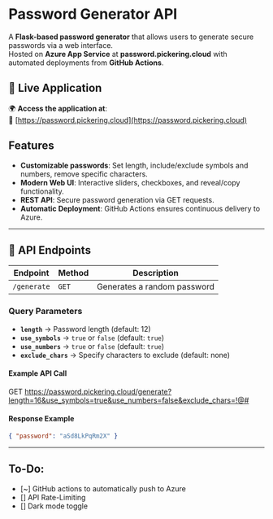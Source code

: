 # Password Generator API

A **Flask-based password generator** that allows users to generate secure passwords via a web interface.  
Hosted on **Azure App Service** at **password.pickering.cloud** with automated deployments from **GitHub Actions**.

## 🔗 Live Application
🌍 **Access the application at**:  
🔗 [https://password.pickering.cloud](https://password.pickering.cloud)

## Features
- **Customizable passwords**: Set length, include/exclude symbols and numbers, remove specific characters.
- **Modern Web UI**: Interactive sliders, checkboxes, and reveal/copy functionality.
- **REST API**: Secure password generation via GET requests.
- **Automatic Deployment**: GitHub Actions ensures continuous delivery to Azure.

---

## 🔧 API Endpoints

| **Endpoint** | **Method** | **Description** |
|-------------|----------|----------------|
| `/generate` | `GET`   | Generates a random password |

### **Query Parameters**
- **`length`** → Password length (default: 12)
- **`use_symbols`** → `true` or `false` (default: `true`)
- **`use_numbers`** → `true` or `false` (default: `true`)
- **`exclude_chars`** → Specify characters to exclude (default: none)

#### **Example API Call**
GET https://password.pickering.cloud/generate?length=16&use_symbols=true&use_numbers=false&exclude_chars=!@#

#### **Response Example**
```json
{ "password": "aSd8LkPqRm2X" }
```
---

## To-Do:
- [~] GitHub actions to automatically push to Azure
- [] API Rate-Limiting
- [] Dark mode toggle
